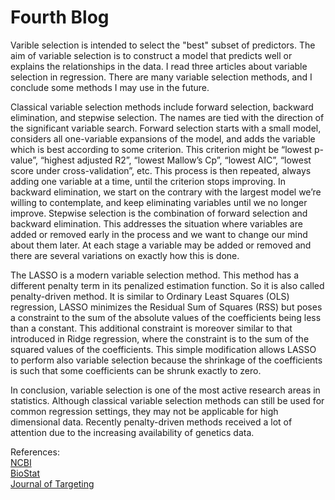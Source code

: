 # Fourth Blog

Varible selection is intended to select the "best" subset of predictors. The aim of variable selection is to construct a model that predicts well or explains the relationships in the data. I read three articles about variable selection in regression. There are many variable selection methods, and I conclude some methods I may use in the future.

Classical variable selection methods include forward selection, backward elimination, and stepwise selection. The names are tied with the direction of the significant variable search. Forward selection starts with a small model, considers all one-variable expansions of the model, and adds the variable which is best according to some criterion. This criterion might be “lowest p-value”, “highest adjusted R2”, “lowest Mallow’s Cp”, “lowest AIC”, “lowest score under cross-validation”, etc. This process is then repeated, always adding one variable at a time, until the criterion stops improving. In backward elimination, we start on the contrary with the largest model we’re willing to contemplate, and keep eliminating variables until we no longer improve. Stepwise selection is the combination of forward selection and backward elimination. This addresses the situation where variables are added or removed early in the process and we want to change our mind about them later. At each stage a variable may be added or removed and there are several variations on exactly how this is done.

The LASSO is a modern variable selection method. This method has a different penalty term in its penalized estimation function. So it is also called penalty-driven method. It is similar to Ordinary Least Squares (OLS) regression, LASSO minimizes the Residual Sum of Squares (RSS) but poses a constraint to the sum of the absolute values of the coefficients being less than a constant. This additional constraint is moreover similar to that introduced in Ridge regression, where the constraint is to the sum of the squared values of the coefficients. This simple modification allows LASSO to perform also variable selection because the shrinkage of the coefficients is such that some coefficients can be shrunk exactly to zero.

In conclusion, variable selection is one of the most active research areas in statistics. Although classical variable selection methods can still be used for common regression settings, they may not be applicable for high dimensional data. Recently penalty-driven methods received a lot of attention due to the increasing availability of genetics data. 

References:  
[NCBI](https://www.ncbi.nlm.nih.gov/pmc/articles/PMC5969114/)  
[BioStat](https://www.biostat.jhsph.edu/~iruczins/teaching/jf/ch10.pdf)  
[Journal of Targeting](https://link.springer.com/content/pdf/10.1057/jt.2009.26.pdf)
